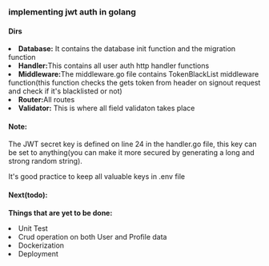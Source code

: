 <h3>implementing jwt auth in golang</h3>

<h4>Dirs</h4>
<li><b>Database:</b> It contains the database init function and the migration function</li>
<li><b>Handler:</b>This contains all user auth http handler functions</li>
<li><b>Middleware:</b>The middleware.go file contains TokenBlackList middleware function(this function checks the gets token from header on signout request and check if it's blacklisted or not)</li>
<li><b>Router:</b>All routes</li>
<li><b>Validator:</b> This is where all field validaton takes place</li>

<h4>Note:</h4>
<p>The JWT secret key is defined on line 24 in the handler.go file, this key can be set to anything(you can make it more secured by generating a long and strong random string).</p>
<p>It's good practice to keep all valuable keys in .env file</p>

<h4>Next(todo):</h4>
<p><b>Things that are yet to be done: </b></p>
<li>Unit Test</li>
<li>Crud operation on both User and Profile data</li>
<li>Dockerization</li>
<li>Deployment</li>
